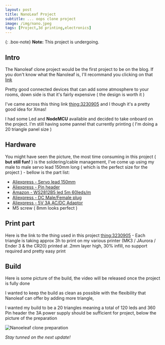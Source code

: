 ```yaml
---
layout: post
title: NanoLeaf Project
subtitle: ... oops clone project
image: /img/nano.jpeg
tags: [Project,3d printing,electronics]
---
```


{: .box-note}
**Note:** This project is undergoing.

## Intro

The Nanoleaf clone project would be the first project to be on the blog. If you don't know what the Nanoleaf is, I'll recommand you clicking on that [link](https://nanoleaf.me/en/)

Pretty good connected devices that can add some atmosphere to your rooms, down side is that it's fairly expensive ( the design is worth it )

I've came across this thing link [thing:3230905](https://www.thingiverse.com/thing:3230905) and I though it's a pretty good idea for Xmas!

I had some Led and **NodeMCU** available and decided to take onboard on the project. I'm still having some pannel that currently printing ( I'm doing a 20 triangle panel size )

## Hardware

You might have seen the picture, the most time consuming in this project ( **but still fun!** ) is the soldering/cable management, I've come up using my male to male servo lead 150mm long ( which is the perfect size for the project ) - bellow is the part list:

- [Aliexpress - Servo lead 150mm](https://www.aliexpress.com/item/100x-100mm-150mm-200mm-Male-to-Male-JR-Plug-Servo-Extension-Lead-Wire-Cable-10cm-15cm/32275258201.html?spm=2114.search0104.3.69.51f4156aWXx0yq&ws_ab_test=searchweb0_0,searchweb201602_5_10065_10068_319_317_10696_5729415_453_10084_454_10083_10618_10304_10307_10820_10301_10821_538_537_536_5730515_10843_10059_10884_10887_100031_321_322_10103,searchweb201603_51,ppcSwitch_0&algo_expid=a695f054-cdb5-49d5-91b1-968806217e38-9&algo_pvid=a695f054-cdb5-49d5-91b1-968806217e38)
- [Aliexpress - Pin header](https://www.aliexpress.com/item/20pcs-Single-Male-Pin-Header-For-Arduin-1x40-Row-2-54-Breakable-40-Pins-Connector-Strip/32842766558.html?spm=2114.search0104.3.29.74e12766lD9ZT0&ws_ab_test=searchweb0_0,searchweb201602_5_10065_10068_319_317_10696_5729415_453_10084_454_10083_10618_10304_10307_10820_10301_10821_538_537_536_5730515_10843_10059_10884_10887_100031_321_322_10103,searchweb201603_51,ppcSwitch_0&algo_expid=c5099bea-8615-4ea6-9b65-91591148eca5-4&algo_pvid=c5099bea-8615-4ea6-9b65-91591148eca5)
- [Amazon - WS2812B5 led 5m 60leds/m](https://www.amazon.de/gp/product/B01CDTEJBG/ref=oh_aui_detailpage_o01_s00?ie=UTF8&psc=1)
- [Aliexpress - DC Male/Female plug](https://www.aliexpress.com/item/5-5mm-x-2-1mm-Female-Male-DC-Power-Plug-Adapter-for-5050-3528-5060-Single/32802998971.html?spm=2114.search0104.3.45.2adfead76GjXD3&ws_ab_test=searchweb0_0,searchweb201602_5_10065_10068_319_317_10696_5729415_453_10084_454_10083_10618_10304_10307_10820_10301_10821_538_537_536_5730515_10843_10059_10884_10887_100031_321_322_10103-5729415,searchweb201603_51,ppcSwitch_0&algo_expid=4af2d5a2-a185-42e1-8f6d-66ec90b2bbe3-6&algo_pvid=4af2d5a2-a185-42e1-8f6d-66ec90b2bbe3)
- [Aliexpress - 5V 3A AC/DC Adaptor](https://www.aliexpress.com/item/1pcs-5V-3A-DC5-5mm-AC-DC-Adaptor-5V3A-3000mA-Power-Adapter-Supply-Charger-For-Android/32866488177.html?spm=2114.search0104.3.31.370f5463yDsgA3&ws_ab_test=searchweb0_0,searchweb201602_5_10065_10068_319_317_10696_5729415_453_10084_454_10083_10618_10304_10307_10820_10301_10821_538_537_536_5730515_10843_10059_10884_10887_100031_321_322_10103,searchweb201603_51,ppcSwitch_0&algo_expid=66687abb-4184-418d-a92f-155527600232-4&algo_pvid=66687abb-4184-418d-a92f-155527600232)
- M5 screw ( 8mm looks perfect )

## Print part

Here is the link to the thing used in this project [thing:3230905](https://www.thingiverse.com/) - Each triangle is taking approx 3h to print on my various printer (MK3 / JAurora / Ender 3 & the CR20) printed at .2mm layer high, 30% infill, no support required and pretty easy print

## Build

Here is some picture of the build, the video will be released once the project is fully done

I wanted to keep the build as clean as possible with the flexibility that Nanoleaf can offer by adding more triangle,

I wanted my build to be a 20 triangles meaning a total of 120 leds and 360 Pin header the 3A power supply should be sufficient for project, below the picture of the preparation

![Nanoeleaf clone preparation](https://i.gyazo.com/7f4f4963aee488ab59810f4c382cd243.jpg)

_Stay tunned on the next update!_

